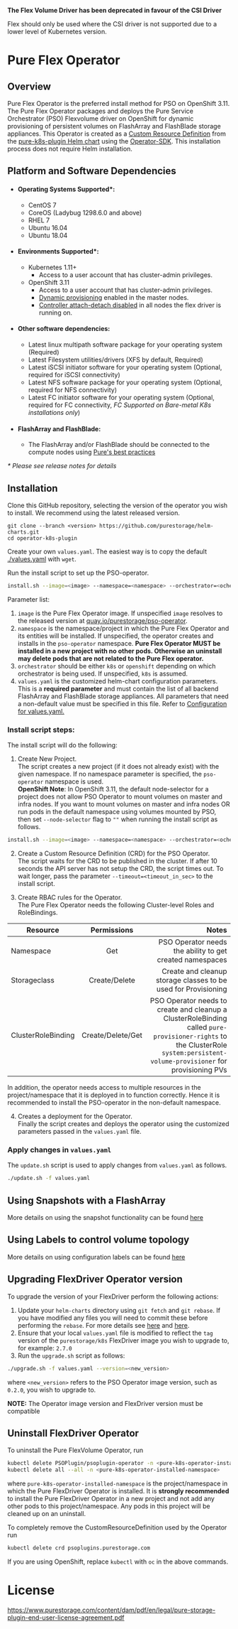 **The Flex Volume Driver has been deprecated in favour of the CSI Driver**

Flex should only be used where the CSI driver is not supported due to a lower level of Kubernetes version.

# Pure Flex Operator

## Overview
Pure Flex Operator is the preferred install method for PSO on OpenShift 3.11. 
The Pure Flex Operator packages and deploys the Pure Service Orchestrator (PSO) Flexvolume driver on OpenShift for dynamic provisioning of persistent volumes on FlashArray and FlashBlade storage appliances.
This Operator is created as a [Custom Resource Definition](https://kubernetes.io/docs/concepts/extend-kubernetes/api-extension/custom-resources/#customresourcedefinitions) from the [pure-k8s-plugin Helm chart](https://github.com/purestorage/helm-charts#purestorage-helm-charts-and-helm-operator) using the [Operator-SDK](https://github.com/operator-framework/operator-sdk#overview).
This installation process does not require Helm installation.


## Platform and Software Dependencies
- #### Operating Systems Supported*:
  - CentOS 7
  - CoreOS (Ladybug 1298.6.0 and above)
  - RHEL 7
  - Ubuntu 16.04
  - Ubuntu 18.04
- #### Environments Supported*:
  - Kubernetes 1.11+
    - Access to a user account that has cluster-admin privileges.
  - OpenShift 3.11
    - Access to a user account that has cluster-admin privileges.
    - [Dynamic provisioning](https://docs.openshift.com/container-platform/3.11/install_config/persistent_storage/dynamically_provisioning_pvs.html#overview) enabled in the master nodes.
    - [Controller attach-detach disabled](https://docs.openshift.com/container-platform/3.11/install_config/persistent_storage/enabling_controller_attach_detach.html#configuring-nodes-to-enable-controller-managed-attachment-and-detachment) in all nodes the flex driver is running on.
- #### Other software dependencies:
  - Latest linux multipath software package for your operating system (Required)
  - Latest Filesystem utilities/drivers (XFS by default, Required)
  - Latest iSCSI initiator software for your operating system (Optional, required for iSCSI connectivity)
  - Latest NFS software package for your operating system (Optional, required for NFS connectivity)
  - Latest FC initiator software for your operating system (Optional, required for FC connectivity, *FC Supported on Bare-metal K8s installations only*)
- #### FlashArray and FlashBlade:
  - The FlashArray and/or FlashBlade should be connected to the compute nodes using [Pure's best practices](https://support.purestorage.com/Solutions/Linux/Reference/Linux_Recommended_Settings)

_* Please see release notes for details_

## Installation

Clone this GitHub repository, selecting the version of the operator you wish to install. We recommend using the latest released version.</br>
```
git clone --branch <version> https://github.com/purestorage/helm-charts.git
cd operator-k8s-plugin
```

Create your own `values.yaml`. The easiest way is to copy the default [./values.yaml](./values.yaml) with `wget`.

Run the install script to set up the PSO-operator.

```bash
install.sh --image=<image> --namespace=<namespace> --orchestrator=<ochestrator> -f <values.yaml>
```

Parameter list:
1. ``image`` is the Pure Flex Operator image. If unspecified ``image`` resolves to the released version at [quay.io/purestorage/pso-operator](https://quay.io/purestorage/pso-operator).
2. ``namespace`` is the namespace/project in which the Pure Flex Operator and its entities will be installed. If unspecified, the operator creates and installs in  the ``pso-operator`` namespace.
**Pure Flex Operator MUST be installed in a new project with no other pods. Otherwise an uninstall may delete pods that are not related to the Pure Flex operator.**
3. ``orchestrator`` should be either ``k8s`` or ``openshift`` depending on which orchestrator is being used. If unspecified, ``k8s`` is assumed.
4. ``values.yaml`` is the customized helm-chart configuration parameters. This is a **required parameter** and must contain the list of all backend FlashArray and FlashBlade storage appliances. All parameters that need a non-default value must be specified in this file. 
Refer to [Configuration for values.yaml.](../pure-k8s-plugin/README.md#configuration)

### Install script steps:
The install script will do the following:
1. Create New Project.<br/>
The script creates a new project (if it does not already exist) with the given namespace. If no namespace parameter is specified, the ``pso-operator`` namespace is used.<br/> 
**OpenShift Note**: In OpenShift 3.11, the default node-selector for a project does not allow PSO Operator to mount volumes on master and infra nodes. 
If you want to mount volumes on master and infra nodes OR run pods in the default namespace using volumes mounted by PSO, then set `--node-selector` flag to `""` when running the install script as follows.<br/>

```bash
install.sh --image=<image> --namespace=<namespace> --orchestrator=<ochestrator> --node-selector=<node-selector> -f <values.yaml>
```

2. Create a Custom Resource Definition (CRD) for the PSO Operator.<br/>
The script waits for the CRD to be published in the cluster. If after 10 seconds the API server has not setup the CRD, the script times out. To wait longer, pass the parameter 
``--timeout=<timeout_in_sec>`` to the install script.

3. Create RBAC rules for the Operator.<br/>
The Pure Flex Operator needs the following Cluster-level Roles and RoleBindings.


| Resource        | Permissions           | Notes  |
| ------------- |:-------------:| -----:|
| Namespace | Get | PSO Operator needs the ability to get created namespaces |
| Storageclass | Create/Delete | Create and cleanup storage classes to be used for Provisioning |
| ClusterRoleBinding | Create/Delete/Get | PSO Operator needs to create and cleanup a ClusterRoleBinding called ``pure-provisioner-rights`` to the ClusterRole ``system:persistent-volume-provisioner`` for provisioning PVs |

In addition, the operator needs access to multiple resources in the project/namespace that it is deployed in to function correctly. Hence it is recommended to install the PSO-operator in the non-default namespace.
   
4. Creates a deployment for the Operator.<br/>
Finally the script creates and deploys the operator using the customized parameters passed in the ``values.yaml`` file.

### Apply changes in ``values.yaml``
The ``update.sh`` script is used to apply changes from ``values.yaml`` as follows.

```bash
./update.sh -f values.yaml
```

## Using Snapshots with a FlashArray

More details on using the snapshot functionality can be found [here](../docs/flex-snapshot-for-flasharray.md)

## Using Labels to control volume topology

More details on using configuration labels can be found [here](../docs/flex-volume-using-labels.md)

## Upgrading FlexDriver Operator version
To upgrade the version of your FlexDriver perform the following actions:
1. Update your `helm-charts` directory using `git fetch` and `git rebase`. If you have modified any files you will need to commit these before performing the `rebase`. For more details see [here](https://git-scm.com/docs/git-rebase) and [here](https://git-scm.com/book/en/v2/Git-Branching-Rebasing).
2. Ensure that your local `values.yaml` file is modified to reflect the `tag` version of the `purestorage/k8s` FlexDriver image you wish to upgrade to, for example: `2.7.0`
3. Run the `upgrade.sh` script as follows:<br/>

```bash
./upgrade.sh -f values.yaml --version=<new_version>
```

where `<new_version>` refers to the PSO Operator image version, such as `0.2.0`, you wish to upgrade to.

**NOTE:** The Operator image version and FlexDriver version must be compatible

## Uninstall FlexDriver Operator
To uninstall the Pure FlexVolume Operator, run

```bash
kubectl delete PSOPlugin/psoplugin-operator -n <pure-k8s-operator-installed-namespace>
kubectl delete all --all -n <pure-k8s-operator-installed-namespace>
```

where ``pure-k8s-operator-installed-namespace`` is the project/namespace in which the Pure FlexDriver Operator is installed. It is **strongly recommended** to install the Pure FlexDriver Operator in a new project and not add any other pods to this project/namespace. Any pods in this project will be cleaned up on an uninstall.

To completely remove the CustomResourceDefinition used by the Operator run

```bash
kubectl delete crd psoplugins.purestorage.com
```

If you are using OpenShift, replace `kubectl` with `oc` in the above commands.

# License
https://www.purestorage.com/content/dam/pdf/en/legal/pure-storage-plugin-end-user-license-agreement.pdf
